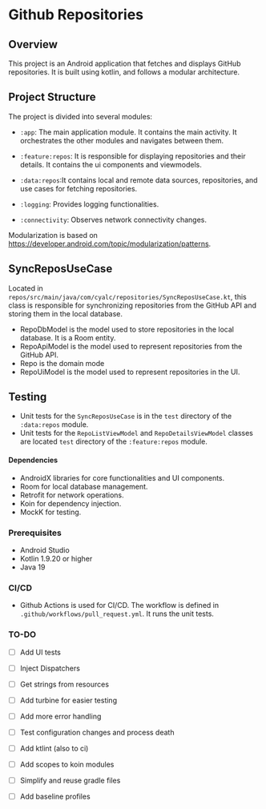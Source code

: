 # Github Repositories

## Overview
This project is an Android application that fetches and displays GitHub repositories. It is built using kotlin, and follows a modular architecture.

## Project Structure
The project is divided into several modules:
- `:app`: The main application module. It contains the main activity. It orchestrates the other modules and navigates between them.
 
- `:feature:repos`: It is responsible for displaying repositories and their details. It contains the ui components and viewmodels.
- `:data:repos`:It contains local and remote data sources, repositories, and use cases for fetching repositories.

- `:logging`: Provides logging functionalities.
- `:connectivity`: Observes network connectivity changes.

Modularization is based on https://developer.android.com/topic/modularization/patterns.

## SyncReposUseCase
Located in `repos/src/main/java/com/cyalc/repositories/SyncReposUseCase.kt`, this class is responsible for synchronizing repositories from the GitHub API and storing them in the local database.

- RepoDbModel is the model used to store repositories in the local database. It is a Room entity.
- RepoApiModel is the model used to represent repositories from the GitHub API.
- Repo is the domain mode
- RepoUiModel is the model used to represent repositories in the UI.

## Testing
- Unit tests for the `SyncReposUseCase` is in the `test` directory of the `:data:repos` module.
- Unit tests for the `RepoListViewModel` and `RepoDetailsViewModel` classes are located  `test` directory of the `:feature:repos` module.

#### Dependencies
- AndroidX libraries for core functionalities and UI components.
- Room for local database management.
- Retrofit for network operations.
- Koin for dependency injection.
- MockK for testing.

### Prerequisites
- Android Studio
- Kotlin 1.9.20 or higher
- Java 19

### CI/CD
- Github Actions is used for CI/CD. The workflow is defined in `.github/workflows/pull_request.yml`. It runs the unit tests.

### TO-DO
- [ ] Add UI tests
- [ ] Inject Dispatchers
- [ ] Get strings from resources
- [ ] Add turbine for easier testing
- [ ] Add more error handling
- [ ] Test configuration changes and process death
- [ ] Add ktlint (also to ci)
- [ ] Add scopes to koin modules
- [ ] Simplify and reuse gradle files
- [ ] Add baseline profiles

